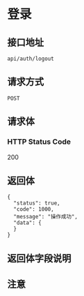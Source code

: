 # 登录

## 接口地址

```
api/auth/logout
````

## 请求方式

`POST`

## 请求体

### HTTP Status Code

200

## 返回体

```json5
{
  "status": true,
  "code": 1000,
  "message": "操作成功",
  "data": {
  }
}
``` 

## 返回体字段说明


## 注意